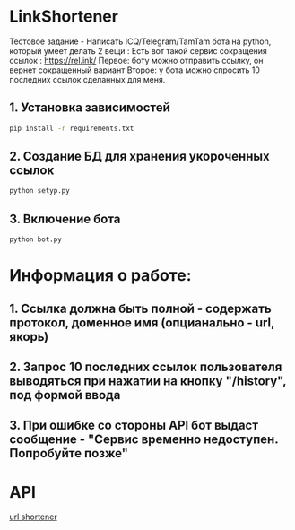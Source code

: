 # LinkShortener

Тестовое задание - Написать ICQ/Telegram/TamTam бота на python, который умеет делать 2 вещи :
Есть вот такой сервис сокращения ссылок : https://rel.ink/
Первое: боту можно отправить ссылку, он вернет сокращенный вариант
Второе: у бота можно спросить 10 последних ссылок сделанных для меня.

## 1. Установка зависимостей

```bash
pip install -r requirements.txt
```

## 2. Создание БД для хранения укороченных ссылок

```bash
python setyp.py
```

## 3. Включение бота

```bash
python bot.py
```

# Информация о работе:

## 1. Ссылка должна быть полной - содержать протокол, доменное имя (опцианально - url, якорь)

## 2. Запрос 10 последних ссылок пользователя выводяться при нажатии на кнопку "/history", под формой ввода

## 3. При ошибке со стороны API бот выдаст сообщение - "Сервис временно недоступен. Попробуйте позже"

# API

[url shortener](https://rel.ink/)
